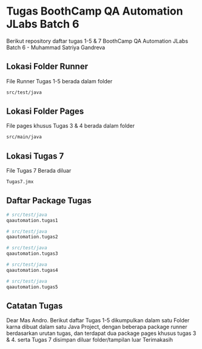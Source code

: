 # Tugas BoothCamp QA Automation JLabs Batch 6 
Berikut repository daftar tugas 1-5 & 7 BoothCamp QA Automation JLabs Batch 6 - Muhammad Satriya Gandreva
## Lokasi Folder Runner
File Runner Tugas 1-5 berada dalam folder
~~~ bash
src/test/java
~~~
## Lokasi Folder Pages
File pages khusus Tugas 3 & 4 berada dalam folder
~~~ bash
src/main/java
~~~
## Lokasi Tugas 7
File Tugas 7 Berada diluar 
~~~ bash
Tugas7.jmx
~~~
## Daftar Package Tugas
~~~ python
# src/test/java
qaautomation.tugas1

# src/test/java
qaautomation.tugas2

# src/test/java
qaautomation.tugas3

# src/test/java
qaautomation.tugas4

# src/test/java
qaautomation.tugas5
~~~
## Catatan Tugas
Dear Mas Andro.
Berikut daftar Tugas 1-5 dikumpulkan dalam satu Folder karna dibuat dalam satu Java Project, dengan beberapa
package runner berdasarkan urutan tugas, dan terdapat dua package pages khusus tugas 3 & 4. serta Tugas 7
disimpan diluar folder/tampilan luar
Terimakasih
